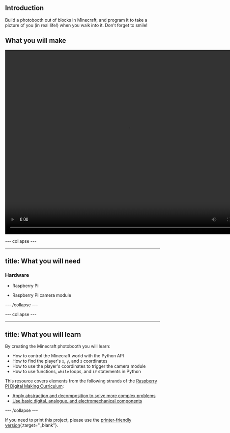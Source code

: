 ## Introduction
Build a photobooth out of blocks in Minecraft, and program it to take a picture of you (in real life!) when you walk into it. Don't forget to smile!

## What you will make

<video width="800" height="600" controls autoplay loop>
<source src="images/mcphotobooth.webm" type="video/webm">
Your browser does not support WebM video, so try FireFox or Chrome.
</video>

--- collapse ---

---
title: What you will need
---

### Hardware

* Raspberry Pi

* Raspberry Pi camera module

--- /collapse ---

--- collapse ---

---
title: What you will learn
---

By creating the Minecraft photobooth you will learn:

- How to control the Minecraft world with the Python API
- How to find the player's `x`, `y`, and `z` coordinates
- How to use the player's coordinates to trigger the camera module
- How to use functions, `while` loops, and `if` statements in Python

This resource covers elements from the following strands of the [Raspberry Pi Digital Making Curriculum](https://www.raspberrypi.org/curriculum/):

- [Apply abstraction and decomposition to solve more complex problems](https://www.raspberrypi.org/curriculum/programming/developer)
- [Use basic digital, analogue, and electromechanical components](https://www.raspberrypi.org/curriculum/physical-computing/creator)

--- /collapse ---

If you need to print this project, please use the [printer-friendly version](https://projects.raspberrypi.org/en/projects/minecraft-photobooth/print){:target="_blank"}.
